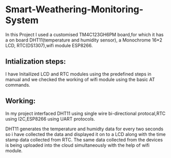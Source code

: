 # Smart-Weathering-Monitoring-System
In this Project I used a customised TM4C123GH6PM board,for which it has a on board DHT11(temperature and humidity sensor), a Monochrome 16*2 LCD, RTC(DS1307),wifi module ESP8266.

Intialization steps:
--------------------
I have Initailized LCD and RTC modules using the predefined steps in manual and we checked the working of wifi module using the basic AT commands.

Working:
-------
In my project interfaced DHT11 using single wire bi-directional protocal,RTC using I2C,ESP8266 using UART protocols.

DHT11 generates the temperature and humidty data for every two seconds so i have collected the data and displayed it on to a LCD along with the time stamp data collected from RTC. The same data collected from the devices is being uploaded into the cloud simultaneously with the help of wifi module.
